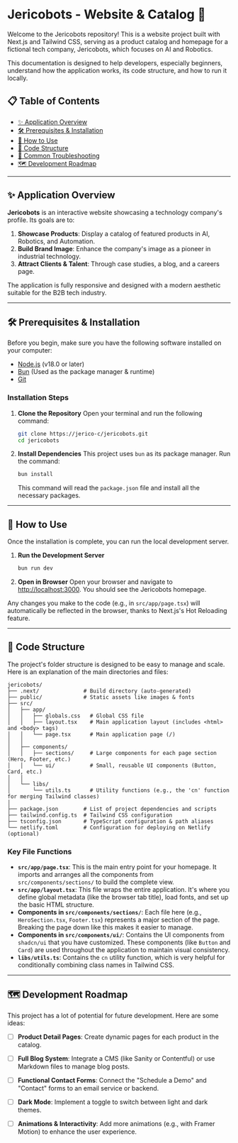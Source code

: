 # Jericobots - Website & Catalog 🤖

Welcome to the Jericobots repository\! This is a website project built with Next.js and Tailwind CSS, serving as a product catalog and homepage for a fictional tech company, Jericobots, which focuses on AI and Robotics.

This documentation is designed to help developers, especially beginners, understand how the application works, its code structure, and how to run it locally.

## 📋 Table of Contents

  - [✨ Application Overview](https://www.google.com/search?q=%23-application-overview)
  - [🛠️ Prerequisites & Installation](https://www.google.com/search?q=%23%EF%B8%8F-prerequisites--installation)
  - [🚀 How to Use](https://www.google.com/search?q=%23-how-to-use)
  - [📂 Code Structure](https://www.google.com/search?q=%23-code-structure)
  - [🤔 Common Troubleshooting](https://www.google.com/search?q=%23-common-troubleshooting)
  - [🗺️ Development Roadmap](https://www.google.com/search?q=%23%EF%B8%8F-development-roadmap)

-----

## ✨ Application Overview

**Jericobots** is an interactive website showcasing a technology company's profile. Its goals are to:

1.  **Showcase Products**: Display a catalog of featured products in AI, Robotics, and Automation.
2.  **Build Brand Image**: Enhance the company's image as a pioneer in industrial technology.
3.  **Attract Clients & Talent**: Through case studies, a blog, and a careers page.

The application is fully responsive and designed with a modern aesthetic suitable for the B2B tech industry.

-----

## 🛠️ Prerequisites & Installation

Before you begin, make sure you have the following software installed on your computer:

  * [Node.js](https://nodejs.org/) (v18.0 or later)
  * [Bun](https://bun.sh/) (Used as the package manager & runtime)
  * [Git](https://git-scm.com/)

### Installation Steps

1.  **Clone the Repository**
    Open your terminal and run the following command:

    ```bash
    git clone https://jerico-c/jericobots.git
    cd jericobots
    ```

2.  **Install Dependencies**
    This project uses `bun` as its package manager. Run the command:

    ```bash
    bun install
    ```

    This command will read the `package.json` file and install all the necessary packages.

-----

## 🚀 How to Use

Once the installation is complete, you can run the local development server.

1.  **Run the Development Server**

    ```bash
    bun run dev
    ```

2.  **Open in Browser**
    Open your browser and navigate to [http://localhost:3000](https://www.google.com/search?q=http://localhost:3000). You should see the Jericobots homepage.

Any changes you make to the code (e.g., in `src/app/page.tsx`) will automatically be reflected in the browser, thanks to Next.js's Hot Reloading feature.

-----

## 📂 Code Structure

The project's folder structure is designed to be easy to manage and scale. Here is an explanation of the main directories and files:

```
jericobots/
├── .next/              # Build directory (auto-generated)
├── public/             # Static assets like images & fonts
├── src/
│   ├── app/
│   │   ├── globals.css   # Global CSS file
│   │   ├── layout.tsx    # Main application layout (includes <html> and <body> tags)
│   │   └── page.tsx      # Main application page (/)
│   │
│   ├── components/
│   │   ├── sections/     # Large components for each page section (Hero, Footer, etc.)
│   │   └── ui/           # Small, reusable UI components (Button, Card, etc.)
│   │
│   └── libs/
│       └── utils.ts      # Utility functions (e.g., the 'cn' function for merging Tailwind classes)
│
├── package.json        # List of project dependencies and scripts
├── tailwind.config.ts  # Tailwind CSS configuration
├── tsconfig.json       # TypeScript configuration & path aliases
└── netlify.toml        # Configuration for deploying on Netlify (optional)
```

### Key File Functions

  * **`src/app/page.tsx`**: This is the main entry point for your homepage. It imports and arranges all the components from `src/components/sections/` to build the complete view.
  * **`src/app/layout.tsx`**: This file wraps the entire application. It's where you define global metadata (like the browser tab title), load fonts, and set up the basic HTML structure.
  * **Components in `src/components/sections/`**: Each file here (e.g., `HeroSection.tsx`, `Footer.tsx`) represents a major section of the page. Breaking the page down like this makes it easier to manage.
  * **Components in `src/components/ui/`**: Contains the UI components from `shadcn/ui` that you have customized. These components (like `Button` and `Card`) are used throughout the application to maintain visual consistency.
  * **`libs/utils.ts`**: Contains the `cn` utility function, which is very helpful for conditionally combining class names in Tailwind CSS.

-----

## 🗺️ Development Roadmap

This project has a lot of potential for future development. Here are some ideas:

  * [ ] **Product Detail Pages**: Create dynamic pages for each product in the catalog.
  * [ ] **Full Blog System**: Integrate a CMS (like Sanity or Contentful) or use Markdown files to manage blog posts.
  * [ ] **Functional Contact Forms**: Connect the "Schedule a Demo" and "Contact" forms to an email service or backend.
  * [ ] **Dark Mode**: Implement a toggle to switch between light and dark themes.
  * [ ] **Animations & Interactivity**: Add more animations (e.g., with Framer Motion) to enhance the user experience.

